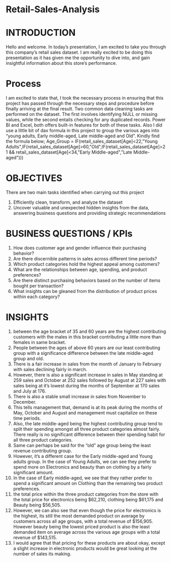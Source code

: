 # Retail-Sales-Analysis

# INTRODUCTION

Hello and welcome. In today’s presentation, I am excited to take you through this company’s retail sales dataset.
I am really excited to be doing this presentation as it has given me the opportunity to dive into, and gain insightful information about this store’s performance.

# Process

I am excited to state that, I took the necessary process in ensuring that this project has passed through the necessary steps and procedure before finally arriving at the final result.
Two common data cleaning tasks are performed on the dataset. The first involves identifying NULL or missing values, while the second entails checking for any duplicated records. Power BI and Excel, both offers built-in features for both of these tasks. 
Also I did use a little bit of dax formula in this project to group the various ages into “young adults, Early middle-aged, Late middle-aged and Old”. Kindly find the formula below;
Age_Group = IF(retail_sales_dataset[Age]<22,"Young Adults",IF(retail_sales_dataset[Age]>60,"Old",IF(retail_sales_dataset[Age]>21 && retail_sales_dataset[Age]<34,"Early Middle-aged","Late Middle-aged")))


# OBJECTIVES

There are two main tasks identified when carrying out this project
1. Efficiently clean, transform, and analyze the dataset
2. Uncover valuable and unexpected hidden insights from the data, answering business questions and providing strategic recommendations


# BUSINESS QUESTIONS / KPIs

1. How does customer age and gender influence their purchasing behavior?
2. Are there discernible patterns in sales across different time periods?
3. Which product categories hold the highest appeal among customers?
4. What are the relationships between age, spending, and product preferences?
5. Are there distinct purchasing behaviors based on the number of items bought per   transaction?
6. What insights can be gleaned from the distribution of product prices within each category?


# INSIGHTS

1. between the age bracket of 35 and 60 years are the highest contributing customers with the males in this bracket contributing a little more than females in same bracket.
2. People between the ages of above 60 years are our least contributing group with a significance difference between the late middle-aged group and old.
3. There is a fair increase in sales from the month of January to February with sales declining fairly in march.
4. However, there is also a significant increase in sales in May standing at 259 sales and October at 252 sales followed by August at 227 sales with sales being at it’s lowest during the months of September at 170 sales and July at 176.
5. There is also a stable small increase in sales from November to December.
6. This tells management that, demand is at its peak during the months of  May, October and August and management must capitalize on these time periods.
7. Also, the late middle-aged being the highest contributing group tend to split their spending amongst all three product categories almost fairly. There really is no significant difference between their spending habit for all three product categories.
8. Same can perhaps be said for the “old” age group being the least revenue contributing group.
9. However, it’s a different case for the Early middle-aged and Young adults group. In the case of Young Adults, we can see they prefer to spend more on Electronics and beauty than on clothing by a fairly significant amount.
10. In the case of Early middle-aged, we see that they rather prefer to spend a significant amount on Clothing than the remaining two product preferences.
11. the total price within the three product categories from the store with the total price for electronics being $62,210, clothing being $61,175 and Beauty being
$56,505.
12. However, we can also see that even though the price for electronics is the highest, its still the most demanded product on average by customers across all age groups, with a total revenue of $156,905. However beauty being the lowest priced product is also the least demanded item on average across the various age groups with a total revenue of $143,515.
13. I would agree that that pricing for these products are about okay, except a slight increase in electronic products would be great looking at the number of sales its making.
    























